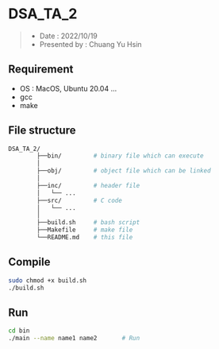 # DSA_TA_2

>- Date : 2022/10/19
>- Presented by : Chuang Yu Hsin

## Requirement
* OS : MacOS, Ubuntu 20.04 ...
* gcc
* make

## File structure
```bash
DSA_TA_2/
        ├──bin/         # binary file which can execute
        │   
        ├──obj/         # object file which can be linked
        │ 
        ├──inc/         # header file
        │   └── ...
        ├──src/         # C code
        │   └── ...
        │
        ├──build.sh     # bash script
        ├──Makefile     # make file
        └──README.md    # this file 
```

## Compile
```sh
sudo chmod +x build.sh
./build.sh
```

## Run
```sh
cd bin
./main --name name1 name2       # Run
```
